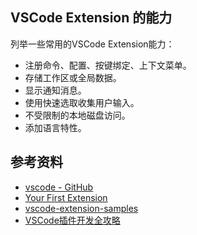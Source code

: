 <a name="owj7z"></a>
## VSCode Extension 的能力

列举一些常用的VSCode Extension能力：

- 注册命令、配置、按键绑定、上下文菜单。‎
- ‎存储工作区或全局数据。‎
- ‎显示通知消息。‎
- ‎使用快速选取收集用户输入。‎
- 不受限制的本地磁盘访问。‎
- 添加语言特性。

<a name="hWCf8"></a>
## 参考资料

- [vscode - GitHub](https://github.com/microsoft/vscode)
- [Your First Extension](https://code.visualstudio.com/api/get-started/your-first-extension)
- [vscode-extension-samples](https://github.com/microsoft/vscode-extension-samples)
- [VSCode插件开发全攻略](https://www.cnblogs.com/liuxianan/p/vscode-plugin-overview.html)

<br />
